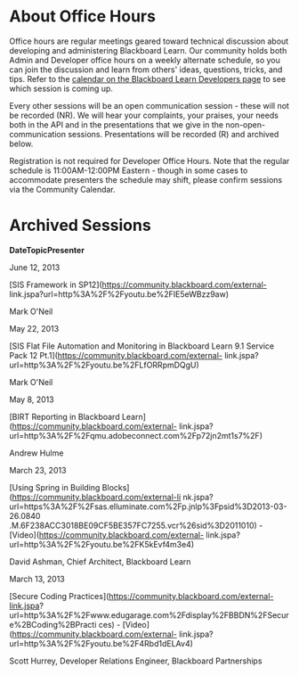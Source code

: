 # About Office Hours
Office hours are regular meetings geared toward technical discussion about
developing and administering Blackboard Learn. Our community holds both Admin
and Developer office hours on a weekly alternate schedule, so you can join the
discussion and learn from others' ideas, questions, tricks, and tips. Refer to
the [calendar on the Blackboard Learn Developers
page](https://community.blackboard.com/community/developers/learn) to see
which session is coming up.

Every other sessions will be an open communication session - these will not be
recorded (NR). We will hear your complaints, your praises, your needs both in
the API and in the presentations that we give in the non-open-communication
sessions. Presentations will be recorded (R) and archived below.

Registration is not required for Developer Office Hours. Note that the regular
schedule is 11:00AM-12:00PM Eastern - though in some cases to accommodate
presenters the schedule may shift, please confirm sessions via the Community
Calendar.

# Archived Sessions

**Date****Topic****Presenter**

June 12, 2013

[SIS Framework in SP12](https://community.blackboard.com/external-
link.jspa?url=http%3A%2F%2Fyoutu.be%2FIE5eWBzz9aw)

Mark O'Neil

May 22, 2013

[SIS Flat File Automation and Monitoring in Blackboard Learn 9.1 Service Pack
12 Pt.1](https://community.blackboard.com/external-
link.jspa?url=http%3A%2F%2Fyoutu.be%2FLfORRpmDQgU)

Mark O'Neil

May 8, 2013

[BIRT Reporting in Blackboard
Learn](https://community.blackboard.com/external-
link.jspa?url=http%3A%2F%2Fqmu.adobeconnect.com%2Fp72jn2mt1s7%2F)

Andrew Hulme

March 23, 2013

[Using Spring in Building Blocks](https://community.blackboard.com/external-li
nk.jspa?url=https%3A%2F%2Fsas.elluminate.com%2Fp.jnlp%3Fpsid%3D2013-03-26.0840
.M.6F238ACC3018BE09CF5BE357FC7255.vcr%26sid%3D2011010) -
[Video](https://community.blackboard.com/external-
link.jspa?url=http%3A%2F%2Fyoutu.be%2FK5kEvf4m3e4)

David Ashman, Chief Architect, Blackboard Learn

March 13, 2013

[Secure Coding Practices](https://community.blackboard.com/external-link.jspa?
url=http%3A%2F%2Fwww.edugarage.com%2Fdisplay%2FBBDN%2FSecure%2BCoding%2BPracti
ces) - [Video](https://community.blackboard.com/external-
link.jspa?url=http%3A%2F%2Fyoutu.be%2F4Rbd1dELAv4)

Scott Hurrey, Developer Relations Engineer, Blackboard Partnerships


